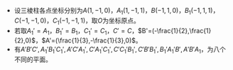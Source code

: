- 设三棱柱各点坐标分别为$A(1,-1,0)$，$A_1(1,-1,1)，$$B(-1,1,0)$，$B_1(-1,1,1)$，$C(-1,-1,0)，$$C_1(-1,-1,1)$，取$O$为坐标原点。
- 若取$A_1'=A_1$，$B_1'=B_1$，$C_1'=C_1$，$C'=C$，$B'=(-\frac{1}{2},\frac{1}{2},0)$，$A'=(\frac{1}{3},-\frac{1}{3},0)$。
- 有$A'B'C',A_1'B_1'C_1',A'C'A_1',C'A_1'C_1',C'C_1'B_1',C'B'B_1',B_1'A_1'B',A'B'A_1$，为八个不同的平面。